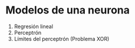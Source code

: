 # Modelos de una neurona

1. Regresión lineal
2. Perceptrón
3. Límites del perceptrón (Problema XOR)
